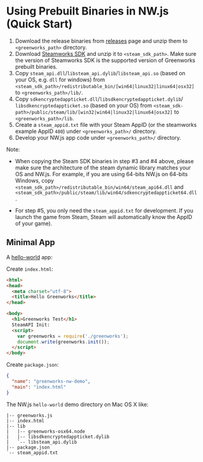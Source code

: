 # Using Prebuilt Binaries in NW.js (Quick Start)

1. Download the release binaries from
[releases](https://github.com/greenheartgames/greenworks/releases) page and
unzip them to `<greenworks_path>` directory.
2. Download [Steamworks SDK](https://partner.steamgames.com/downloads/list) and
unzip it to `<steam_sdk_path>`. Make sure the version of Steamworks SDK is the
supported version of Greenworks prebuilt binaries.
3. Copy `steam_api.dll`/`libsteam_api.dylib`/`libsteam_api.so` (based on your
OS, e.g. `dll` for windows) from
`<steam_sdk_path>/redistributable_bin/[win64|linux32|linux64|osx32]` to
`<greenworks_path>/lib/`.
4. Copy `sdkencryptedappticket.dll`/`libsdkencryptedappticket.dylib`/
`libsdkencryptedappticket.so` (based on your OS) from
`<steam_sdk-path>/public/steam/lib/[win32|win64|linux32|linux64|osx32]` to
`<greenworks_path>/lib`.
5. Create a `steam_appid.txt` file with your Steam AppID (or the steamworks
example AppID `480`) under `<greenworks_path>/` directory.
4. Develop your NW.js app code under `<greenworks_path>/` directory.

Note:

* When copying the Steam SDK binaries in step #3 and #4 above, please make sure
the architecture of the steam dynamic library matches your OS and NW.js. For
example, if you are using 64-bits NW.js on 64-bits Windows, copy
`<steam_sdk_path>/redistributable_bin/win64/steam_api64.dll` and
`<steam_sdk_path>/public/steam/lib/win64/sdkencryptedappticket64.dll`.

* For step #5, you only need the `steam_appid.txt` for development. If you
launch the game from Steam, Steam will automatically know the AppID of your
game).

## Minimal App

A [hello-world](../samples/nw.js) app:

Create `index.html`:

```html
<html>
<head>
  <meta charset="utf-8">
  <title>Hello Greenworks</title>
</head>

<body>
  <h1>Greenworks Test</h1>
  SteamAPI Init:
  <script>
    var greenworks = require('./greenworks');
    document.write(greenworks.init());
  </script>
</body>
```

Create `package.json`:

```json
{
  "name": "greenworks-nw-demo",
  "main": "index.html"
}
```

The NW.js `hello-world` demo directory on Mac OS X like:

```
|-- greenworks.js
|-- index.html
|-- lib
|   |-- greenworks-osx64.node
|   |-- libsdkencryptedappticket.dylib
|   `-- libsteam_api.dylib
|-- package.json
`-- steam_appid.txt
```
